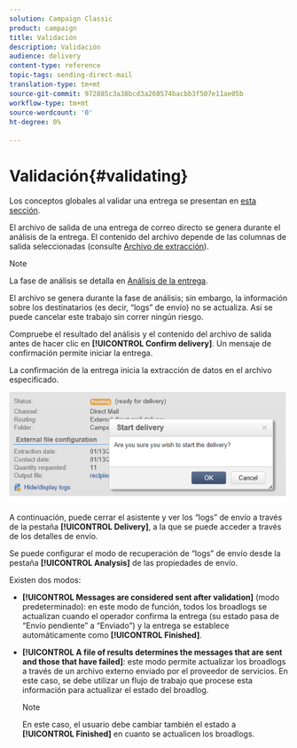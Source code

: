 ```yaml
---
solution: Campaign Classic
product: campaign
title: Validación
description: Validación
audience: delivery
content-type: reference
topic-tags: sending-direct-mail
translation-type: tm+mt
source-git-commit: 972885c3a38bcd3a260574bacbb3f507e11ae05b
workflow-type: tm+mt
source-wordcount: '0'
ht-degree: 0%

---
```



# Validación{#validating}

Los conceptos globales al validar una entrega se presentan en [esta sección](../../delivery/using/steps-validating-the-delivery.md).

El archivo de salida de una entrega de correo directo se genera durante el análisis de la entrega. El contenido del archivo depende de las columnas de salida seleccionadas (consulte [Archivo de extracción](../../delivery/using/defining-the-direct-mail-content.md#extraction-file)).

>[!NOTE]
>
>La fase de análisis se detalla en [Análisis de la entrega](../../delivery/using/steps-validating-the-delivery.md#analyzing-the-delivery).

El archivo se genera durante la fase de análisis; sin embargo, la información sobre los destinatarios (es decir, “logs” de envío) no se actualiza. Así se puede cancelar este trabajo sin correr ningún riesgo.

Compruebe el resultado del análisis y el contenido del archivo de salida antes de hacer clic en **[!UICONTROL Confirm delivery]**. Un mensaje de confirmación permite iniciar la entrega.

La confirmación de la entrega inicia la extracción de datos en el archivo especificado.

![](assets/s_ncs_user_postal_del_send_confirm_postal.png)

A continuación, puede cerrar el asistente y ver los “logs” de envío a través de la pestaña **[!UICONTROL Delivery]**, a la que se puede acceder a través de los detalles de envío.

Se puede configurar el modo de recuperación de “logs” de envío desde la pestaña **[!UICONTROL Analysis]** de las propiedades de envío.

Existen dos modos:

* **[!UICONTROL Messages are considered sent after validation]** (modo predeterminado): en este modo de función, todos los broadlogs se actualizan cuando el operador confirma la entrega (su estado pasa de “Envío pendiente” a “Enviado”) y la entrega se establece automáticamente como **[!UICONTROL Finished]**.
* **[!UICONTROL A file of results determines the messages that are sent and those that have failed]**: este modo permite actualizar los broadlogs a través de un archivo externo enviado por el proveedor de servicios. En este caso, se debe utilizar un flujo de trabajo que procese esta información para actualizar el estado del broadlog.

   >[!NOTE]
   >
   >En este caso, el usuario debe cambiar también el estado a **[!UICONTROL Finished]** en cuanto se actualicen los broadlogs.
